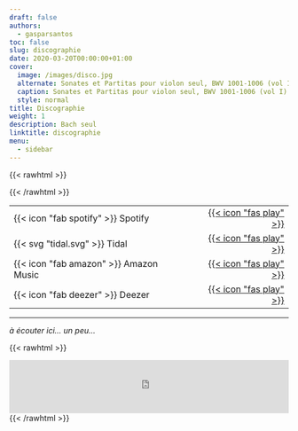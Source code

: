 ```yaml
---
draft: false
authors:
  - gasparsantos
toc: false
slug: discographie
date: 2020-03-20T00:00:00+01:00
cover:
  image: /images/disco.jpg
  alternate: Sonates et Partitas pour violon seul, BWV 1001-1006 (vol I)
  caption: Sonates et Partitas pour violon seul, BWV 1001-1006 (vol I)
  style: normal
title: Discographie
weight: 1
description: Bach seul
linktitle: discographie
menu:
  - sidebar
---
```


{{< rawhtml >}}
<style>
table, tl, tr, th, td {
   border: none!important;
}
</style>
{{< /rawhtml >}}

|              |       |
|--------------|------:|
| {{< icon "fab spotify" >}} Spotify     | [{{< icon "fas play" >}}](https://open.spotify.com/album/7s0pLID0Kqvts19acGKuxc) |
| {{< svg "tidal.svg" >}} Tidal | [{{< icon "fas play" >}}](https://listen.tidal.com/album/222183927) |
| {{< icon "fab amazon" >}} Amazon Music | [{{< icon "fas play" >}}](https://music.amazon.com/albums/B09WB2KDB3) |
| {{< icon "fab deezer" >}} Deezer       | [{{< icon "fas play" >}}](https://www.deezer.com/album/305246727) |

---

*à écouter ici... un peu...*

{{< rawhtml >}}
<iframe src="https://embed.tidal.com/albums/222183927" allowfullscreen="allowfullscreen" frameborder="0" style="width:100%;height:96px"></iframe>
{{< /rawhtml >}}

